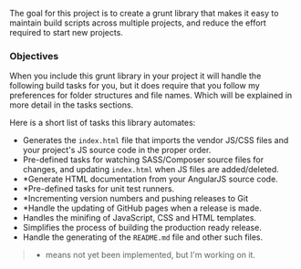 The goal for this project is to create a grunt library that makes it easy to maintain build scripts across multiple projects, and reduce the effort required to start
new projects.

### Objectives

When you include this grunt library in your project it will handle the following build tasks for you, but it does require that you follow my preferences for folder
structures and file names. Which will be explained in more detail in the tasks sections.

Here is a short list of tasks this library automates:

- Generates the `index.html` file that imports the vendor JS/CSS files and your project's JS source code in the proper order.
- Pre-defined tasks for watching SASS/Composer source files for changes, and updating `index.html` when JS files are added/deleted.
- *Generate HTML documentation from your AngularJS source code.
- *Pre-defined tasks for unit test runners.
- *Incrementing version numbers and pushing releases to Git
- *Handle the updating of GitHub pages when a release is made.
- Handles the minifing of JavaScript, CSS and HTML templates.
- Simplifies the process of building the production ready release.
- Handle the generating of the `README.md` file and other such files.

> * means not yet been implemented, but I'm working on it.
